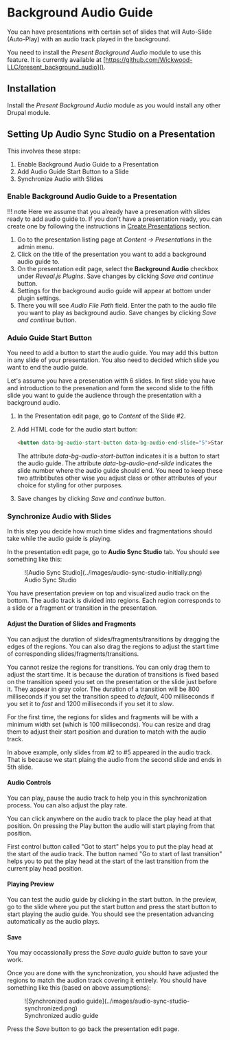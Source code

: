 # Background Audio Guide

You can have presentations with certain set of slides that will Auto-Slide (Auto-Play) with an audio track played in the background.

You need to install the *Present Background Audio* module to use this feature. It is currently available at [https://github.com/Wickwood-LLC/present_background_audio]().

## Installation

Install the *Present Background Audio* module as you would install any other Drupal module.

## Setting Up Audio Sync Studio on a Presentation

This involves these steps:

1. Enable Background Audio Guide to a Presentation
2. Add Audio Guide Start Button to a Slide
3. Synchronize Audio with Slides

### Enable Background Audio Guide to a Presentation

!!! note
    Here we assume that you already have a presenation with slides ready to add audio guide to. If you don't have a presentation ready, you can create one by following the instructions in [Create Presentations](../create-presentations/index.md) section.

1. Go to the presentation listing page at *Content -> Presentations* in the admin menu.
2. Click on the title of the presentation you want to add a background audio guide to.
3. On the presentation edit page, select the **Background Audio** checkbox under *Reveal.js Plugins*. Save changes by clicking *Save and continue* button.
4. Settings for the background audio guide will appear at bottom under plugin settings.
5. There you will see *Audio File Path* field. Enter the path to the audio file you want to play as background audio. Save changes by clicking *Save and continue* button.

### Aduio Guide Start Button

You need to add a button to start the audio guide. You may add this button in any slide of your presentation. You also need to decided which slide you want to end the audio guide.

Let's assume you have a presenation witth 6 slides. In first slide you have and introduction to the presenation and form the second slide to the fifth slide you want to guide the audience through the presentation with a background audio. 

1. In the Presentation edit page, go to *Content* of the Slide #2.
2. Add HTML code for the audio start button:

    ``` html
    <button data-bg-audio-start-button data-bg-audio-end-slide="5">Start</button>
    ```

    The attribute *data-bg-audio-start-button* indicates it is a button to start the audio guide. The attribute *data-bg-audio-end-slide* indicates the slide number where the audio guide should end. You need to keep these two attribtibutes other wise you adjust class or other attributes of your choice for styling for other purposes.
3. Save changes by clicking *Save and continue* button.

### Synchronize Audio with Slides

In this step you decide how much time slides and fragmentations should take while the audio guide is playing.

In the presentation edit page, go to **Audio Sync Studio** tab. You should see something like this:

<figure markdown="span">
  ![Audio Sync Studio](../images/audio-sync-studio-initially.png)
  <figcaption>Audio Sync Studio</figcaption>
</figure>

You have presentation preview on top and visualized audio track on the bottom. The audio track is divided into regions. Each region corresponds to a slide or a fragment or transition in the presentation.

#### Adjust the Duration of Slides and Fragments

You can adjust the duration of slides/fragments/transitions by dragging the edges of the regions. You can also drag the regions to adjust the start time of corresponding slides/fragments/transitions.

You cannot resize the regions for transitions. You can only drag them to adjust the start time. It is because the duration of transitions is fixed based on the transition speed you set on the presentation or the slide just before it. They appear in gray color. The duration of a transition will be 800 milliseconds if you set the transition speed to *default*, 400 milliseconds if you set it to *fast* and 1200 milliseconds if you set it to *slow*.

For the first time, the regions for slides and fragments will be with a minimum width set (which is 100 milliseconds). You can resize and drag them to adjust their start position and duration to match with the audio track.

In above example, only slides from #2 to #5 appeared in the audio track. That is because we start plaing the audio from the second slide and ends in 5th slide.

#### Audio Controls

You can play, pause the audio track to help you in this synchronization process. You can also adjust the play rate.

You can click anywhere on the audio track to place the play head at that position. On pressing the Play button the audio will start playing from that position.

First control button called "Got to start" helps you to put the play head at the start of the audio track. The button named "Go to start of last transition" helps you to put the play head at the start of the last transition from the current play head position.

#### Playing Preview

You can test the audio guide by clicking in the start button. In the preview, go to the slide where you put the start button and press the start button to start playing the audio guide. You should see the presentation advancing automatically as the audio plays.

#### Save

You may occassionally press the *Save audio guide* button to save your work.

Once you are done with the synchronization, you should have adjusted the regions to match the audion track covering it entirely. You should have something like this (based on above assumptions):

<figure markdown="span">
  ![Synchronized audio guide](../images/audio-sync-studio-synchronized.png)
  <figcaption>Synchronized audio guide</figcaption>
</figure>

Press the *Save* button to go back the presentation edit page.

